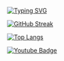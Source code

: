 [![Typing SVG](https://readme-typing-svg.demolab.com?font=Jetbrains+Mono&duration=3000&pause=1000&color=B044F7&random=false&width=435&lines=Mainly+using+CSharp+And+Rust;Trying+out+linux+mint)](https://git.io/typing-svg)

[![GitHub Streak](https://github-readme-streak-stats.herokuapp.com/?user=ContentGamer&theme=dark)](https://git.io/streak-stats)


[![Top Langs](https://github-readme-stats.vercel.app/api/top-langs?username=ContentGamer&theme=dark)](https://github.com/anuraghazra/github-readme-stats)

<a href="https://www.youtube.com/@realcontentgamer">
    <img src="https://img.shields.io/badge/YouTube-red?logo=youtube&logoColor=white" alt="Youtube Badge"/>
  </a>
